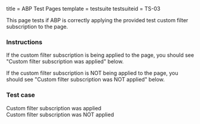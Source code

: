 title = ABP Test Pages
template = testsuite
testsuiteid = TS-03

This page tests if ABP is correctly applying the provided test custom filter subscription to the page.

<h3>Instructions</h3>

If the custom filter subscription is being applied to the page, you should see "Custom filter subscription was applied" below.

If the custom filter subscription is NOT being applied to the page, you should see "Custom filter subscription was NOT applied" below.
 
<h3>Test case</h3>
<div class="abp-testsuite-testcase">
  <div class="abp-testsuite-pass">
    Custom filter subscription was applied
  </div>
  <div id="abp-testsuite-tohide" class="abp-testsuite-fail">
    Custom filter subscription was NOT applied
  </div>
</div>